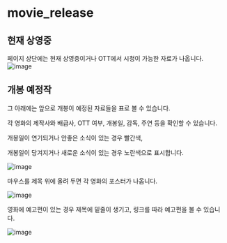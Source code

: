 # movie_release
## 현재 상영중
페이지 상단에는 현재 상영중이거나 OTT에서 시청이 가능한 자료가 나옵니다.
![image](https://user-images.githubusercontent.com/52583813/109904958-62159700-7ce1-11eb-9449-c2cff5eb564e.png)
## 개봉 예정작
그 아래에는 앞으로 개봉이 예정된 자료들을 표로 볼 수 있습니다.

각 영화의 제작사와 배급사, OTT 여부, 개봉일, 감독, 주연 등을 확인할 수 있습니다.

개봉일이 연기되거나 안좋은 소식이 있는 경우 빨간색,

개봉일이 당겨지거나 새로운 소식이 있는 경우 노란색으로 표시합니다.

![image](https://user-images.githubusercontent.com/52583813/109905172-b9b40280-7ce1-11eb-8abc-25e6ff8478e1.png)


마우스를 제목 위에 올려 두면 각 영화의 포스터가 나옵니다.

![image](https://user-images.githubusercontent.com/52583813/109905365-013a8e80-7ce2-11eb-9921-a73e7421d3d1.png)

영화에 예고편이 있는 경우 제목에 밑줄이 생기고, 링크를 따라 예고편을 볼 수 있습니다.

![image](https://user-images.githubusercontent.com/52583813/109905471-30e99680-7ce2-11eb-9d71-e9e29ee987d7.png)


